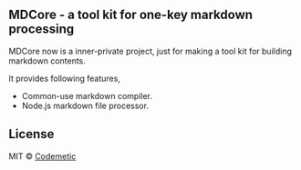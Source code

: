## MDCore - a tool kit for one-key markdown processing

MDCore now is a inner-private project, just for making a tool kit for building markdown contents.

It provides following features,

- Common-use markdown compiler.
- Node.js markdown file processor.

## License

MIT © [Codemetic](https://dreams.plus)
